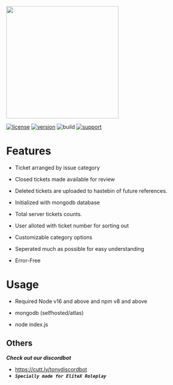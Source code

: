 <img src=https://cdn.discordapp.com/attachments/782584284321939468/784745798789234698/2-Transparent.png height="300">

[![license](https://img.shields.io/badge/license-GPL-brightgreen.svg)](https://github.com/shadowctrl/Elitex-Discord-Bot/blob/master/LICENSE)
[![version](https://img.shields.io/badge/version-2.0-blue.svg)](https://github.com/shadowctrl/byob)
![build](https://github.com/malwaredllc/byob/workflows/build/badge.svg)
[![support](https://img.shields.io/badge/support-discord-red)](https://discord.gg/C7xGA8Dbbe)

#       Features          

- Ticket arranged by issue category

- Closed tickets made available for review

- Deleted tickets are uploaded to hastebin of future references.

- Initialized with mongodb database

- Total server tickets counts.

- User alloted with ticket number for sorting out

- Customizable category options 

- Seperated much as possible for easy understanding

- Error-Free

#        Usage         

- Required Node v16 and above and npm v8 and above

- mongodb (selfhosted/atlas)

- node index.js

## Others
***Check out our discordbot*** 
- https://cutt.ly/tonydiscordbot
- ***```Specially made for EliteX Roleplay```***
